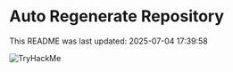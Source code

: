 # Auto Regenerate Repository

This README was last updated: 2025-07-04 17:39:58

 ![TryHackMe](https://tryhackme.com/badge/533634)